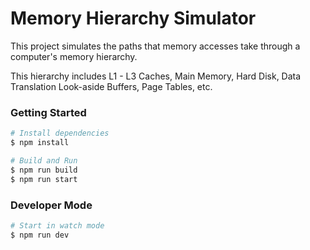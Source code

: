 # Memory Hierarchy Simulator

This project simulates the paths that memory accesses take through a computer's memory hierarchy.

This hierarchy includes L1 - L3 Caches, Main Memory, Hard Disk, Data Translation Look-aside Buffers, Page Tables, etc.

### Getting Started

```bash
# Install dependencies
$ npm install

# Build and Run
$ npm run build
$ npm run start
```

### Developer Mode

```bash
# Start in watch mode
$ npm run dev
```
